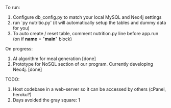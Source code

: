 To run:
  1. Configure db_config.py to match your local MySQL and Neo4j settings
  2. run `py nutritio.py' (it will automatically setup the tables and dummy data for you)
  3. To auto create / reset table, comment nutrition.py line before app.run (on if __name__ = "__main__" block)

On progress:
  1. AI algorithm for meal generation [done]
  2. Prototype for NoSQL section of our program. Currently developing Neo4j. [done]


TODO:
  1. Host codebase in a web-server so it can be accessed by others (cPanel, heroku?)
  2. Days avoided the gray square: 1
